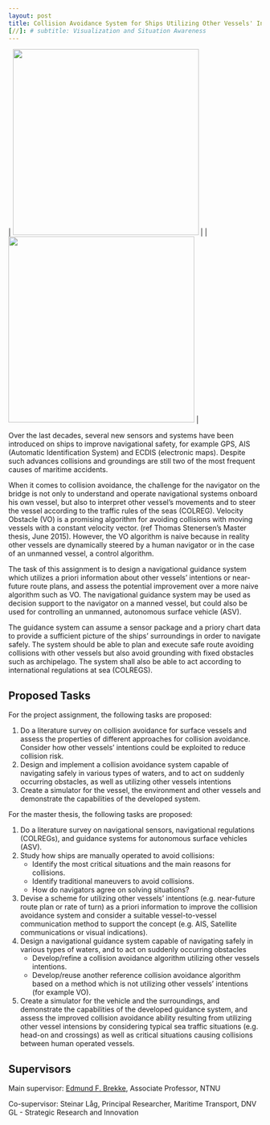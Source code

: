 ```yaml
---
layout: post
title: Collision Avoidance System for Ships Utilizing Other Vessels' Intentions
[//]: # subtitle: Visualization and Situation Awareness
---
```

| <img src="{{site.url}}/assets/intention_1.png" width="370"> | | <img src="{{site.url}}/assets/intention_2.png" width="370"> |

Over the last decades, several new sensors and systems have been introduced on ships to improve navigational safety, for example GPS, AIS (Automatic Identification System) and ECDIS (electronic maps). Despite such advances collisions and groundings are still two of the most frequent causes of maritime accidents.

When it comes to collision avoidance, the challenge for the navigator on the bridge is not only to understand and operate navigational systems onboard his own vessel, but also to interpret other vessel’s movements and to steer the vessel according to the traffic rules of the seas (COLREG). Velocity Obstacle (VO) is a promising algorithm for avoiding collisions with moving vessels with a constant velocity vector. (ref Thomas Stenersen’s Master thesis, June 2015). However, the VO algorithm is naive because in reality other vessels are dynamically steered by a human navigator or in the case of an unmanned vessel, a control algorithm.

The task of this assignment is to design a navigational guidance system which utilizes a priori information about other vessels’ intentions or near-future route plans, and assess the potential improvement over a more naive algorithm such as VO. The navigational guidance system may be used as decision support to the navigator on a manned vessel, but could also be used for controlling an unmanned, autonomous surface vehicle (ASV).

The guidance system can assume a sensor package and a priory chart data to provide a sufficient picture of the ships’ surroundings in order to navigate safely. The system should be able to plan and execute safe route avoiding collisions with other vessels but also avoid grounding with fixed obstacles such as archipelago. The system shall also be able to act according to international regulations at sea (COLREGS).

## Proposed Tasks
For the project assignment, the following tasks are proposed:

1. Do a literature survey on collision avoidance for surface vessels and assess the properties of different approaches for collision avoidance. Consider how other vessels’ intentions could be exploited to reduce collision risk.  
2. Design and implement a collision avoidance system capable of navigating safely in various types of waters, and to act on suddenly occurring obstacles, as well as utilizing other vessels intentions
3. Create a simulator for the vessel, the environment and other vessels and demonstrate the capabilities of the developed system.

For the master thesis, the following tasks are proposed:

1. Do a literature survey on navigational sensors, navigational regulations (COLREGs), and guidance systems for autonomous surface vehicles (ASV). 
2. Study how ships are manually operated to avoid collisions:
    * Identify the most critical situations and the main reasons for collisions.
    * Identify traditional maneuvers to avoid collisions.
    * How do navigators agree on solving situations?
3. Devise a scheme for utilizing other vessels’ intentions (e.g. near-future route plan or rate of turn) as a priori information to improve the collision avoidance system and consider a suitable vessel-to-vessel communication method to support the concept (e.g. AIS, Satellite communications or visual indications).
4. Design a navigational guidance system capable of navigating safely in various types of waters, and to act on suddenly occurring obstacles
    * Develop/refine a collision avoidance algorithm utilizing other vessels intentions.
    * Develop/reuse another reference collision avoidance algorithm based on a method which is not utilizing other vessels’ intentions (for example VO).
5. Create a simulator for the vehicle and the surroundings, and demonstrate the capabilities of the developed guidance system, and assess the improved collision avoidance ability resulting from utilizing other vessel intensions by considering typical sea traffic situations (e.g. head-on and crossings) as well as critical situations causing collisions between human operated vessels.

## Supervisors
Main supervisor: [Edmund F. Brekke](http://www.ntnu.no/ansatte/edmundfo), Associate Professor, NTNU

Co-supervisor: Steinar Låg, Principal Researcher, Maritime Transport, DNV GL - Strategic Research and Innovation
